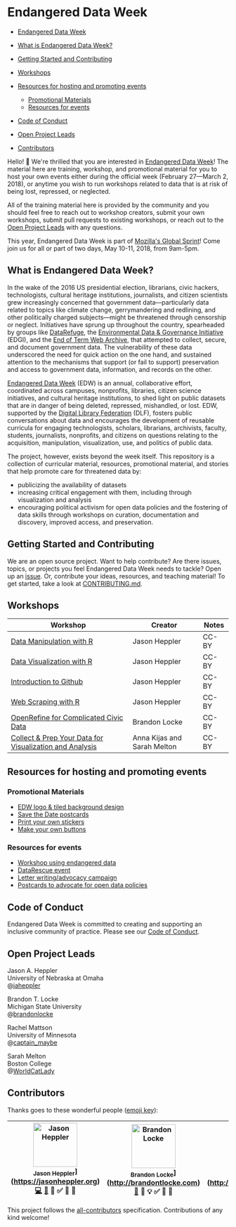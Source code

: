 # Endangered Data Week

<!-- START doctoc generated TOC please keep comment here to allow auto update -->
<!-- DON'T EDIT THIS SECTION, INSTEAD RE-RUN doctoc TO UPDATE -->
- [Endangered Data Week](#endangered-data-week)

- [What is Endangered Data Week?](#what-is-endangered-data-week)
- [Getting Started and Contributing](#getting-started-and-contributing)
- [Workshops](#workshops)
- [Resources for hosting and promoting events](#resources-for-hosting-and-promoting-events)
  - [Promotional Materials](#promotional-materials)
  - [Resources for events](#resources-for-events)
- [Code of Conduct](#code-of-conduct)
- [Open Project Leads](#open-project-leads)
- [Contributors](#contributors)

<!-- END doctoc generated TOC please keep comment here to allow auto update -->

Hello! 👋 We're thrilled that you are interested in [Endangered Data Week](http://endangereddataweek.org)! The material here are training, workshop, and promotional material for you to host your own events either during the official week (February 27—March 2, 2018), or anytime you wish to run workshops related to data that is at risk of being lost, repressed, or neglected.

All of the training material here is provided by the community and you should feel free to reach out to workshop creators, submit your own workshops, submit pull requests to existing workshops, or reach out to the [Open Project Leads](#open-project-leads) with any questions.

This year, Endangered Data Week is part of [Mozilla's Global Sprint](https://mozilla.github.io/global-sprint/)! Come join us for all or part of two days, May 10-11, 2018, from 9am-5pm.

## What is Endangered Data Week?

In the wake of the 2016 US presidential election, librarians, civic hackers, technologists, cultural heritage institutions, journalists, and citizen scientists grew increasingly concerned that government data—particularly data related to topics like climate change, gerrymandering and redlining, and other politically charged subjects—might be threatened through censorship or neglect. Initiatives have sprung up throughout the country, spearheaded by groups like [DataRefuge](https://www.datarefuge.org/), the [Environmental Data & Governance Initiative](https://envirodatagov.org/) (EDGI), and the [End of Term Web Archive](http://eotarchive.cdlib.org/), that attempted to collect, secure, and document government data. The vulnerability of these data underscored the need for quick action on the one hand, and sustained attention to the mechanisms that support (or fail to support) preservation and access to government data, information, and records on the other.

[Endangered Data Week](http://endangereddataweek.org) (EDW) is an annual, collaborative effort, coordinated across campuses, nonprofits, libraries, citizen science initiatives, and cultural heritage institutions, to shed light on public datasets that are in danger of being deleted, repressed, mishandled, or lost. EDW, supported by the [Digital Library Federation](https://www.diglib.org/) (DLF), fosters public conversations about data and encourages the development of reusable curricula for engaging technologists, scholars, librarians, archivists, faculty, students, journalists, nonprofits, and citizens on questions relating to the acquisition, manipulation, visualization, use, and politics of public data.

The project, however, exists beyond the week itself. This repository is a collection of curricular material, resources, promotional material, and stories that help promote care for threatened data by:

*   publicizing the availability of datasets
*   increasing critical engagement with them, including through visualization and analysis
*   encouraging political activism for open data policies and the fostering of data skills through workshops on curation, documentation and discovery, improved access, and preservation.

## Getting Started and Contributing

We are an open source project. Want to help contribute? Are there issues, topics, or projects you feel Endangered Data Week needs to tackle? Open up an [issue](https://github.com/endangereddataweek/resources/issues). Or, contribute your ideas, resources, and teaching material! To get started, take a look at [CONTRIBUTING.md](https://github.com/endangereddataweek/resources/blob/master/CONTRIBUTING.md).

## Workshops

| Workshop | Creator | Notes |
| -------- | ------- | ----- |
| [Data Manipulation with R](https://github.com/endangereddataweek/resources/tree/master/workshop-r-data-manipulation) | Jason Heppler | CC-BY |
| [Data Visualization with R](https://github.com/endangereddataweek/resources/tree/master/workshop-r-data-visualization) | Jason Heppler | CC-BY |
| [Introduction to Github](https://github.com/endangereddataweek/resources/tree/master/workshop-introduction-to-github) | Jason Heppler | CC-BY |
| [Web Scraping with R](https://github.com/endangereddataweek/resources/tree/master/workshop-r-web-scraping) | Jason Heppler | CC-BY |
| [OpenRefine for Complicated Civic Data](https://github.com/endangereddataweek/resources/tree/master/workshop-openrefine-for-complicated-civic-data) | Brandon Locke | CC-BY |
| [Collect & Prep Your Data for Visualization and Analysis](https://github.com/endangereddataweek/resources/tree/master/workshop-data-prep-with-open-refine) | Anna Kijas and Sarah Melton | CC-BY |

## Resources for hosting and promoting events

### Promotional Materials

- [EDW logo & tiled background design](https://github.com/endangereddataweek/resources/tree/master/media/designelements)
- [Save the Date postcards](https://github.com/endangereddataweek/resources/tree/master/media/savethedate2018-postcards)
- [Print your own stickers](https://github.com/endangereddataweek/resources/tree/master/media/logo-stickers)
- [Make your own buttons](https://github.com/endangereddataweek/resources/blob/master/media/public-data-stories-kit/Endangered%20Data%20week%201.5%20in%20buttons%20012418.pdf)

### Resources for events

- [Workshop using endangered data](https://github.com/endangereddataweek/resources/blob/master/endangereddataworkshop.md)
- [DataRescue event](http://www.ppehlab.org/datarescue)
- [Letter writing/advocacy campaign](https://github.com/endangereddataweek/resources/blob/master/advocacy.md)
- [Postcards to advocate for open data policies](https://github.com/endangereddataweek/resources/tree/master/media/advocacy-postcards)

## Code of Conduct

Endangered Data Week is committed to creating and supporting an inclusive community of practice. Please see our [Code of Conduct](https://github.com/endangereddataweek/resources/blob/master/CODE_OF_CONDUCT.md).

## Open Project Leads

Jason A. Heppler  
University of Nebraska at Omaha  
@[jaheppler](http://twitter.com/jaheppler)

Brandon T. Locke  
Michigan State University  
@[brandonlocke](http://twitter.com/brandontlocke)

Rachel Mattson  
University of Minnesota  
@[captain_maybe](http://twitter.com/captain_maybe)

Sarah Melton  
Boston College  
@[WorldCatLady](http://twitter.com/worldcatlady)

## Contributors

Thanks goes to these wonderful people ([emoji key](https://github.com/kentcdodds/all-contributors#emoji-key)):

<!-- Contributors START
Jason_Heppler hepplerj https://jasonheppler.org code doc answers tutorial design prReview
Brandon_Locke brandontlocke http://brandontlocke.com doc answers example tutorial design prReview
Sarah_Melton svmelton http://www.sarahvmelton.com/ doc answers prReview
Rachel_Mattson rachmattson https://rachelmattson.wordpress.com/ doc answers prReview
Contributors END -->
<!-- Contributors table START -->
| <img src="https://avatars.githubusercontent.com/hepplerj?s=100" width="100" alt="Jason Heppler" /><br /><sub>Jason Heppler</sub>](https://jasonheppler.org)<br />[💻](git@github.com:endangereddataweek/resources/commits?author=hepplerj) [📖](git@github.com:endangereddataweek/resources/commits?author=hepplerj) 💁 ✅ 🎨 👀 | <img src="https://avatars.githubusercontent.com/brandontlocke?s=100" width="100" alt="Brandon Locke" /><br /><sub>Brandon Locke</sub>](http://brandontlocke.com)<br />[📖](git@github.com:endangereddataweek/resources/commits?author=brandontlocke) 💁 💡 ✅ 🎨 👀 | <img src="https://avatars.githubusercontent.com/svmelton?s=100" width="100" alt="Sarah Melton" /><br /><sub>Sarah Melton</sub>](http://www.sarahvmelton.com/)<br />[📖](git@github.com:endangereddataweek/resources/commits?author=svmelton) 💁 👀 | <img src="https://avatars.githubusercontent.com/rachmattson?s=100" width="100" alt="Rachel Mattson" /><br /><sub>Rachel Mattson</sub>](https://rachelmattson.wordpress.com/)<br />[📖](git@github.com:endangereddataweek/resources/commits?author=rachmattson) 💁 👀 |
| :---: | :---: | :---: | :---: |
<!-- Contributors table END -->

This project follows the [all-contributors](https://github.com/kentcdodds/all-contributors) specification. Contributions of any kind welcome!
